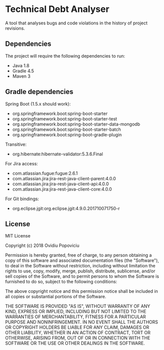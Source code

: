 # Technical Debt Analyser

A tool that analyses bugs and code violations in the history of project revisions.

## Dependencies

The project will require the following dependencies to run:

* Java 1.8
* Gradle 4.5
* Maven 3

## Gradle dependencies

Spring Boot (1.5.x should work):

* org.springframework.boot:spring-boot-starter
* org.springframework.boot:spring-boot-starter-test
* org.springframework.boot:spring-boot-starter-data-mongodb
* org.springframework.boot:spring-boot-starter-batch
* org.springframework.boot:spring-boot-gradle-plugin

Transitive:

* org.hibernate:hibernate-validator:5.3.6.Final

For Jira access:

* com.atlassian.fugue:fugue:2.6.1
* com.atlassian.jira:jira-rest-java-client-parent:4.0.0
* com.atlassian.jira:jira-rest-java-client-api:4.0.0
* com.atlassian.jira:jira-rest-java-client-core:4.0.0

For Git bindings:

* org.eclipse.jgit:org.eclipse.jgit:4.9.0.201710071750-r

## License

MIT License

Copyright (c) 2018 Ovidiu Popoviciu

Permission is hereby granted, free of charge, to any person obtaining a copy
of this software and associated documentation files (the "Software"), to deal
in the Software without restriction, including without limitation the rights
to use, copy, modify, merge, publish, distribute, sublicense, and/or sell
copies of the Software, and to permit persons to whom the Software is
furnished to do so, subject to the following conditions:

The above copyright notice and this permission notice shall be included in all
copies or substantial portions of the Software.

THE SOFTWARE IS PROVIDED "AS IS", WITHOUT WARRANTY OF ANY KIND, EXPRESS OR
IMPLIED, INCLUDING BUT NOT LIMITED TO THE WARRANTIES OF MERCHANTABILITY,
FITNESS FOR A PARTICULAR PURPOSE AND NONINFRINGEMENT. IN NO EVENT SHALL THE
AUTHORS OR COPYRIGHT HOLDERS BE LIABLE FOR ANY CLAIM, DAMAGES OR OTHER
LIABILITY, WHETHER IN AN ACTION OF CONTRACT, TORT OR OTHERWISE, ARISING FROM,
OUT OF OR IN CONNECTION WITH THE SOFTWARE OR THE USE OR OTHER DEALINGS IN THE
SOFTWARE.
